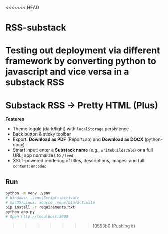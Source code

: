 <<<<<<< HEAD
# RSS-substack
Testing out deployment via different framework by converting python to javascript and vice versa in a substack RSS
=======
# Substack RSS → Pretty HTML (Plus)
**Features**
- Theme toggle (dark/light) with `localStorage` persistence
- Back button & sticky toolbar
- Export: **Download as PDF** (ReportLab) and **Download as DOCX** (python-docx)
- Smart input: enter a **Substack name** (e.g., `writebuildscale`) or a full URL; app normalizes to `/feed`
- XSLT-powered rendering of titles, descriptions, images, and full `content:encoded`

## Run
```bash
python -m venv .venv
# Windows: .venv\Scripts\activate
# macOS/Linux: source .venv/bin/activate
pip install -r requirements.txt
python app.py
# Open http://localhost:5000
```
>>>>>>> 10553b0 (Pushing it)
